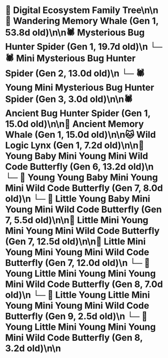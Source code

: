 # 🌳 Digital Ecosystem Family Tree\n\n🐋 Wandering Memory Whale (Gen 1, 53.8d old)\n\n🕷️ Mysterious Bug Hunter Spider (Gen 1, 19.7d old)\n  └─ 🕷️ Mini Mysterious Bug Hunter Spider (Gen 2, 13.0d old)\n    └─ 🕷️ Young Mini Mysterious Bug Hunter Spider (Gen 3, 3.0d old)\n\n🕷️ Ancient Bug Hunter Spider (Gen 1, 15.0d old)\n\n🐋 Ancient Memory Whale (Gen 1, 15.0d old)\n\n🐱 Wild Logic Lynx (Gen 1, 7.2d old)\n\n🦋 Young Baby Mini Young Mini Wild Code Butterfly (Gen 6, 13.2d old)\n  └─ 🦋 Young Young Baby Mini Young Mini Wild Code Butterfly (Gen 7, 8.0d old)\n  └─ 🦋 Little Young Baby Mini Young Mini Wild Code Butterfly (Gen 7, 5.5d old)\n\n🦋 Little Mini Young Mini Young Mini Wild Code Butterfly (Gen 7, 12.5d old)\n\n🦋 Little Mini Young Mini Young Mini Wild Code Butterfly (Gen 7, 12.0d old)\n  └─ 🦋 Young Little Mini Young Mini Young Mini Wild Code Butterfly (Gen 8, 7.0d old)\n    └─ 🦋 Little Young Little Mini Young Mini Young Mini Wild Code Butterfly (Gen 9, 2.5d old)\n  └─ 🦋 Young Little Mini Young Mini Young Mini Wild Code Butterfly (Gen 8, 3.2d old)\n\n